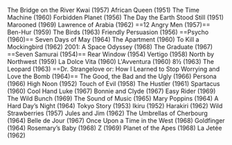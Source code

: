 The Bridge on the River Kwai (1957)
African Queen (1951)
The Time Machine (1960)
Forbidden Planet (1956)
The Day the Earth Stood Still (1951)
Marooned (1969)
Lawrence of Arabia (1962)
==12 Angry Men (1957)==
Ben-Hur (1959)
The Birds (1963)
Friendly Persuasion (1956)
==Psycho (1960)==
Seven Days of May (1964)
The Apartment (1960)
To Kill a Mockingbird (1962)
2001: A Space Odyssey (1968)
The Graduate (1967)
==Seven Samurai (1954)==
Rear Window (1954)
Vertigo (1958)
North by Northwest (1959)
La Dolce Vita (1960)
L'Avventura (1960)
8½ (1963)
The Leopard (1963)
==Dr. Strangelove or: How I Learned to Stop Worrying and Love the Bomb (1964)==
The Good, the Bad and the Ugly (1966)
Persona (1966)
High Noon (1952)
Touch of Evil (1958)
The Hustler (1961)
Spartacus (1960)
Cool Hand Luke (1967)
Bonnie and Clyde (1967)
Easy Rider (1969)
The Wild Bunch (1969)
The Sound of Music (1965)
Mary Poppins (1964)
A Hard Day’s Night (1964)
Tokyo Story (1953)
Ikiru (1952)
Harakiri (1962)
Wild Strawberries (1957)
Jules and Jim (1962)
The Umbrellas of Cherbourg (1964)
Belle de Jour (1967)
Once Upon a Time in the West (1968)
Goldfinger (1964)
Rosemary’s Baby (1968)
Z (1969)
Planet of the Apes (1968)
La Jetée (1962)